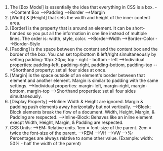 1. The [Box Model] is essentially the idea that everything in CSS is a box.
		-->Content Box
		-->Padding
		-->Border
		-->Margin
2. [Width] & [Height] that sets the width and height of the inner content area. 
3. [Border] is the property that is around an element. It can be short-handed so you put all the information in one line instead of multiple lines. The order is: width, style, color. 
		-->Border-Width
		-->Border-Color
		-->Border-Style
4. [Padding] is the space between the content and the content box and the border of the box. You can set top/bottom & left/right simultaneously by setting padding: 10px 20px; top - right - bottom - left
	-->Individual properties: padding-left, padding-right, padding-bottom, padding-top
	-->Shorthand property: set all four sides at once.
5. [Margin] is the space outside of an element's border between that element and another element. Margin is similar to padding with the same settings. 
	-->Individual properties: margin-left, margin-right, margin-bottom, margin-top
	-->Shorthand properties: set all four sides simultaneously.
6. [Display Property]
	-->Inline: Width & Height are ignored. Margin & padding push elements away horizontally but not vertically.
	-->Block: Block elements break the flow of a document. Width, Height, Margin, & Padding are respected. 
	-->Inline-Block: Behaves like an inline element execpt Width, Height, Margin, & Padding are respected. 
6. CSS Units:
	-->EM: Relative units. 1em = font-size of the parent. 2em = twice the font-size of the parent.
	-->REM
	-->VH
	-->VW
	-->%: Percentages are always relative to some other value. (Example: width: 50% - half the width of the parent)
